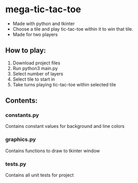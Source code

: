 # mega-tic-tac-toe
- Made with python and tkinter
- Choose a tile and play tic-tac-toe within it to win that tile.
- Made for two players

## How to play:
1. Download project files
2. Run python3 main.py
3. Select number of layers
4. Select tile to start in
5. Take turns playing tic-tac-toe within selected tile

## Contents:
### constants.py
Contains constant values for background and line colors

### graphics.py
Contains functions to draw to tkinter window

### tests.py
Contains all unit tests for project
